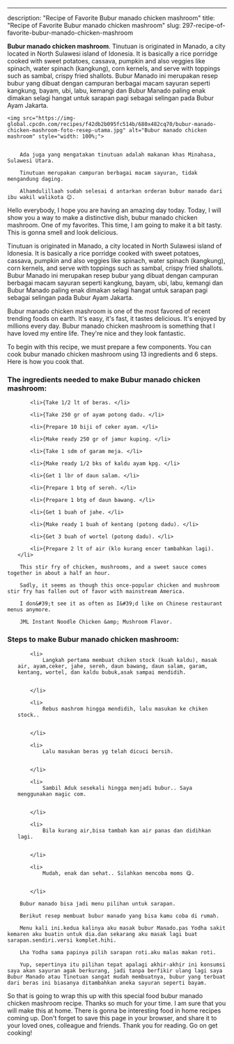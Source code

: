 ---
description: "Recipe of Favorite Bubur manado chicken mashroom"
title: "Recipe of Favorite Bubur manado chicken mashroom"
slug: 297-recipe-of-favorite-bubur-manado-chicken-mashroom

<p>
	<strong>Bubur manado chicken mashroom</strong>. 
	Tinutuan is originated in Manado, a city located in North Sulawesi island of Idonesia. It is basically a rice porridge cooked with sweet potatoes, cassava, pumpkin and also veggies like spinach, water spinach (kangkung), corn kernels, and serve with toppings such as sambal, crispy fried shallots. Bubur Manado ini merupakan resep bubur yang dibuat dengan campuran berbagai macam sayuran seperti kangkung, bayam, ubi, labu, kemangi dan Bubur Manado paling enak dimakan selagi hangat untuk sarapan pagi sebagai selingan pada Bubur Ayam Jakarta.
</p>
<p>
	
	<img src="https://img-global.cpcdn.com/recipes/f42db2b095fc514b/680x482cq70/bubur-manado-chicken-mashroom-foto-resep-utama.jpg" alt="Bubur manado chicken mashroom" style="width: 100%;">
	
	
		Ada juga yang mengatakan tinutuan adalah makanan khas Minahasa, Sulawesi Utara.
	
		Tinutuan merupakan campuran berbagai macam sayuran, tidak mengandung daging.
	
		Alhamdulillaah sudah selesai d antarkan orderan bubur manado dari ibu wakil walikota 😊.
	
</p>
<p>
	Hello everybody, I hope you are having an amazing day today. Today, I will show you a way to make a distinctive dish, bubur manado chicken mashroom. One of my favorites. This time, I am going to make it a bit tasty. This is gonna smell and look delicious.
</p>
	
<p>
	Tinutuan is originated in Manado, a city located in North Sulawesi island of Idonesia. It is basically a rice porridge cooked with sweet potatoes, cassava, pumpkin and also veggies like spinach, water spinach (kangkung), corn kernels, and serve with toppings such as sambal, crispy fried shallots. Bubur Manado ini merupakan resep bubur yang dibuat dengan campuran berbagai macam sayuran seperti kangkung, bayam, ubi, labu, kemangi dan Bubur Manado paling enak dimakan selagi hangat untuk sarapan pagi sebagai selingan pada Bubur Ayam Jakarta.
</p>
<p>
	Bubur manado chicken mashroom is one of the most favored of recent trending foods on earth. It's easy, it's fast, it tastes delicious. It's enjoyed by millions every day. Bubur manado chicken mashroom is something that I have loved my entire life. They're nice and they look fantastic.
</p>

<p>
To begin with this recipe, we must prepare a few components. You can cook bubur manado chicken mashroom using 13 ingredients and 6 steps. Here is how you cook that.
</p>

<h3>The ingredients needed to make Bubur manado chicken mashroom:</h3>

<ol>
	
		<li>{Take 1/2 lt of beras. </li>
	
		<li>{Take 250 gr of ayam potong dadu. </li>
	
		<li>{Prepare 10 biji of ceker ayam. </li>
	
		<li>{Make ready 250 gr of jamur kuping. </li>
	
		<li>{Take 1 sdm of garam meja. </li>
	
		<li>{Make ready 1/2 bks of kaldu ayam kpg. </li>
	
		<li>{Get 1 lbr of daun salam. </li>
	
		<li>{Prepare 1 btg of sereh. </li>
	
		<li>{Prepare 1 btg of daun bawang. </li>
	
		<li>{Get 1 buah of jahe. </li>
	
		<li>{Make ready 1 buah of kentang (potong dadu). </li>
	
		<li>{Get 3 buah of wortel (potong dadu). </li>
	
		<li>{Prepare 2 lt of air (klo kurang encer tambahkan lagi). </li>
	
</ol>
<p>
	
		This stir fry of chicken, mushrooms, and a sweet sauce comes together in about a half an hour.
	
		Sadly, it seems as though this once-popular chicken and mushroom stir fry has fallen out of favor with mainstream America.
	
		I don&#39;t see it as often as I&#39;d like on Chinese restaurant menus anymore.
	
		JML Instant Noodle Chicken &amp; Mushroom Flavor.
	
</p>

<h3>Steps to make Bubur manado chicken mashroom:</h3>

<ol>
	
		<li>
			Langkah pertama membuat chiken stock (kuah kaldu), masak air, ayam,ceker, jahe, sereh, daun bawang, daun salam, garam, kentang, wortel, dan kaldu bubuk,asak sampai mendidih.
			
			
		</li>
	
		<li>
			Rebus mashrom hingga mendidih, lalu masukan ke chiken stock..
			
			
		</li>
	
		<li>
			Lalu masukan beras yg telah dicuci bersih.
			
			
		</li>
	
		<li>
			Sambil Aduk sesekali hingga menjadi bubur.. Saya menggunakan magic com.
			
			
		</li>
	
		<li>
			Bila kurang air,bisa tambah kan air panas dan didihkan lagi.
			
			
		</li>
	
		<li>
			Mudah, enak dan sehat.. Silahkan mencoba moms 😋.
			
			
		</li>
	
</ol>

<p>
	
		Bubur manado bisa jadi menu pilihan untuk sarapan.
	
		Berikut resep membuat bubur manado yang bisa kamu coba di rumah.
	
		Menu kali ini.kedua kalinya aku masak bubur Manado.pas Yodha sakit kemaren aku buatin untuk dia.dan sekarang aku masak lagi buat sarapan.sendiri.versi komplet.hihi.
	
		Lha Yodha sama papinya pilih sarapan roti.aku malas makan roti.
	
		Yup, sepertinya itu pilihan tepat apalagi akhir-akhir ini konsumsi saya akan sayuran agak berkurang, jadi tanpa berfikir ulang lagi saya Bubur Manado atau Tinotuan sangat mudah membuatnya, bubur yang terbuat dari beras ini biasanya ditambahkan aneka sayuran seperti bayam.
	
</p>

<p>
	So that is going to wrap this up with this special food bubur manado chicken mashroom recipe. Thanks so much for your time. I am sure that you will make this at home. There is gonna be interesting food in home recipes coming up. Don't forget to save this page in your browser, and share it to your loved ones, colleague and friends. Thank you for reading. Go on get cooking!
</p>
